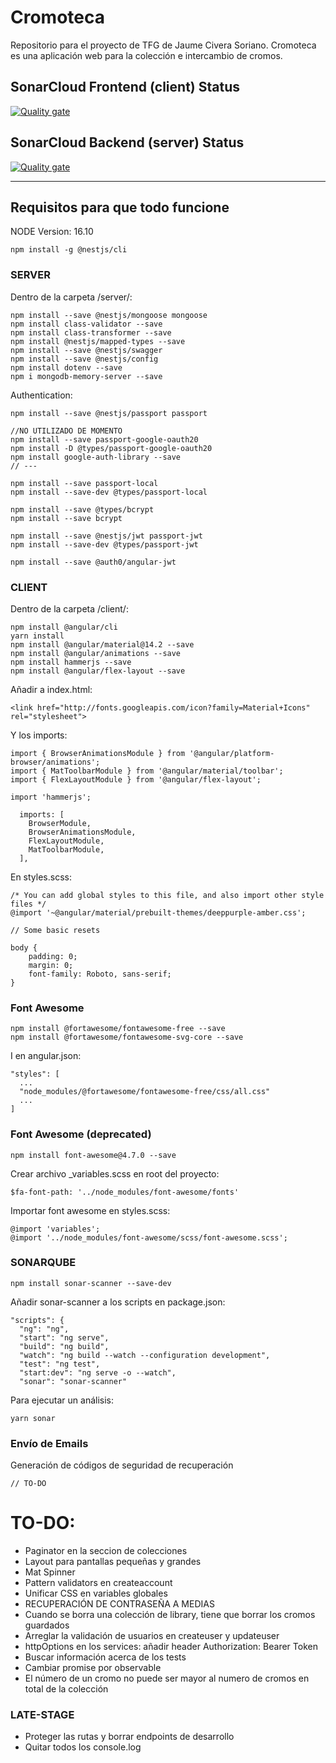 # Cromoteca
Repositorio para el proyecto de TFG de Jaume Civera Soriano. 
Cromoteca es una aplicación web para la colección e intercambio de cromos.

## SonarCloud Frontend (client) Status
[![Quality gate](https://sonarcloud.io/api/project_badges/quality_gate?project=jaumoso_cromoteca-client)](https://sonarcloud.io/summary/new_code?id=jaumoso_cromoteca-client)
## SonarCloud Backend (server) Status
[![Quality gate](https://sonarcloud.io/api/project_badges/quality_gate?project=jaumoso_cromoteca-server)](https://sonarcloud.io/summary/new_code?id=jaumoso_cromoteca-server)

---------------------------------------------------------
## Requisitos para que todo funcione

NODE Version: 16.10

```
npm install -g @nestjs/cli
```

### SERVER
Dentro de la carpeta /server/:
```
npm install --save @nestjs/mongoose mongoose
npm install class-validator --save
npm install class-transformer --save
npm install @nestjs/mapped-types --save
npm install --save @nestjs/swagger
npm install --save @nestjs/config
npm install dotenv --save
npm i mongodb-memory-server --save
```
Authentication: 
```
npm install --save @nestjs/passport passport

//NO UTILIZADO DE MOMENTO
npm install --save passport-google-oauth20
npm install -D @types/passport-google-oauth20
npm install google-auth-library --save
// ---

npm install --save passport-local
npm install --save-dev @types/passport-local

npm install --save @types/bcrypt
npm install --save bcrypt

npm install --save @nestjs/jwt passport-jwt
npm install --save-dev @types/passport-jwt

npm install --save @auth0/angular-jwt
```

### CLIENT
Dentro de la carpeta /client/:
```
npm install @angular/cli
yarn install
npm install @angular/material@14.2 --save
npm install @angular/animations --save
npm install hammerjs --save
npm install @angular/flex-layout --save
```
Añadir a index.html:
```
<link href="http://fonts.googleapis.com/icon?family=Material+Icons" rel="stylesheet">
```
Y los imports:
```
import { BrowserAnimationsModule } from '@angular/platform-browser/animations';
import { MatToolbarModule } from '@angular/material/toolbar';
import { FlexLayoutModule } from '@angular/flex-layout';
```
```
import 'hammerjs';
```
```
  imports: [
    BrowserModule,
    BrowserAnimationsModule,
    FlexLayoutModule,
    MatToolbarModule,
  ],
```
En styles.scss:
```
/* You can add global styles to this file, and also import other style files */
@import '~@angular/material/prebuilt-themes/deeppurple-amber.css';

// Some basic resets

body {
    padding: 0;
    margin: 0;
    font-family: Roboto, sans-serif;
}
```
### Font Awesome
```
npm install @fortawesome/fontawesome-free --save
npm install @fortawesome/fontawesome-svg-core --save
```
I en angular.json:
```
"styles": [
  ...
  "node_modules/@fortawesome/fontawesome-free/css/all.css"
  ...
]
```


### Font Awesome (deprecated)
```
npm install font-awesome@4.7.0 --save
```
Crear archivo _variables.scss en root del proyecto:
```
$fa-font-path: '../node_modules/font-awesome/fonts'
```
Importar font awesome en styles.scss:
```
@import 'variables';
@import '../node_modules/font-awesome/scss/font-awesome.scss';
```

### SONARQUBE
```
npm install sonar-scanner --save-dev
```
Añadir sonar-scanner a los scripts en package.json:
```
"scripts": {
  "ng": "ng",
  "start": "ng serve",
  "build": "ng build",
  "watch": "ng build --watch --configuration development",
  "test": "ng test",
  "start:dev": "ng serve -o --watch",
  "sonar": "sonar-scanner"
```
Para ejecutar un análisis:
```
yarn sonar
```

### Envío de Emails

Generación de códigos de seguridad de recuperación
```
// TO-DO
```

# TO-DO:

- Paginator en la seccion de colecciones
- Layout para pantallas pequeñas y grandes
- Mat Spinner
- Pattern validators en createaccount
- Unificar CSS en variables globales
- RECUPERACIÓN DE CONTRASEÑA A MEDIAS
- Cuando se borra una colección de library, tiene que borrar los cromos guardados
- Arreglar la validación de usuarios en createuser y updateuser
- httpOptions en los services: añadir header Authorization: Bearer Token
- Buscar información acerca de los tests
- Cambiar promise por observable
- El número de un cromo no puede ser mayor al numero de cromos en total de la colección

### LATE-STAGE
- Proteger las rutas y borrar endpoints de desarrollo
- Quitar todos los console.log

